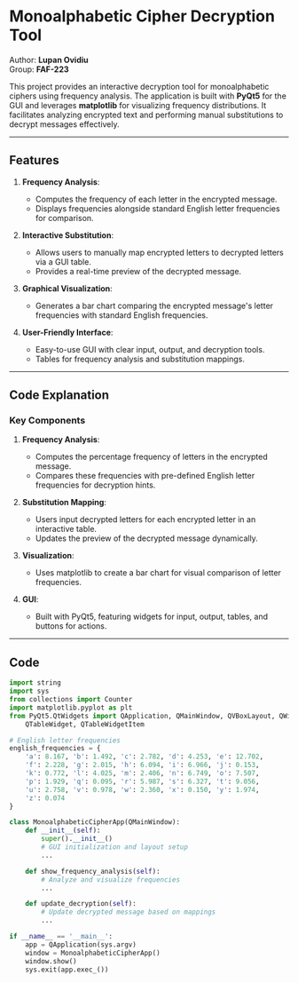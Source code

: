 # Monoalphabetic Cipher Decryption Tool

Author: **Lupan Ovidiu**  
Group: **FAF-223**

This project provides an interactive decryption tool for monoalphabetic ciphers using frequency analysis. The application is built with **PyQt5** for the GUI and leverages **matplotlib** for visualizing frequency distributions. It facilitates analyzing encrypted text and performing manual substitutions to decrypt messages effectively.

---

## Features

1. **Frequency Analysis**:
   - Computes the frequency of each letter in the encrypted message.
   - Displays frequencies alongside standard English letter frequencies for comparison.

2. **Interactive Substitution**:
   - Allows users to manually map encrypted letters to decrypted letters via a GUI table.
   - Provides a real-time preview of the decrypted message.

3. **Graphical Visualization**:
   - Generates a bar chart comparing the encrypted message's letter frequencies with standard English frequencies.

4. **User-Friendly Interface**:
   - Easy-to-use GUI with clear input, output, and decryption tools.
   - Tables for frequency analysis and substitution mappings.

---

## Code Explanation

### **Key Components**

1. **Frequency Analysis**:
   - Computes the percentage frequency of letters in the encrypted message.
   - Compares these frequencies with pre-defined English letter frequencies for decryption hints.

2. **Substitution Mapping**:
   - Users input decrypted letters for each encrypted letter in an interactive table.
   - Updates the preview of the decrypted message dynamically.

3. **Visualization**:
   - Uses matplotlib to create a bar chart for visual comparison of letter frequencies.

4. **GUI**:
   - Built with PyQt5, featuring widgets for input, output, tables, and buttons for actions.

---

## Code

```python
import string
import sys
from collections import Counter
import matplotlib.pyplot as plt
from PyQt5.QtWidgets import QApplication, QMainWindow, QVBoxLayout, QWidget, QLabel, QTextEdit, QPushButton, \
    QTableWidget, QTableWidgetItem

# English letter frequencies
english_frequencies = {
    'a': 8.167, 'b': 1.492, 'c': 2.782, 'd': 4.253, 'e': 12.702,
    'f': 2.228, 'g': 2.015, 'h': 6.094, 'i': 6.966, 'j': 0.153,
    'k': 0.772, 'l': 4.025, 'm': 2.406, 'n': 6.749, 'o': 7.507,
    'p': 1.929, 'q': 0.095, 'r': 5.987, 's': 6.327, 't': 9.056,
    'u': 2.758, 'v': 0.978, 'w': 2.360, 'x': 0.150, 'y': 1.974,
    'z': 0.074
}

class MonoalphabeticCipherApp(QMainWindow):
    def __init__(self):
        super().__init__()
        # GUI initialization and layout setup
        ...

    def show_frequency_analysis(self):
        # Analyze and visualize frequencies
        ...

    def update_decryption(self):
        # Update decrypted message based on mappings
        ...

if __name__ == '__main__':
    app = QApplication(sys.argv)
    window = MonoalphabeticCipherApp()
    window.show()
    sys.exit(app.exec_())
